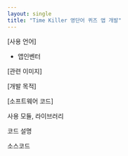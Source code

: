 ```yaml
---
layout: single
title: "Time Killer 영단어 퀴즈 앱 개발"
---
```


[사용 언어]
- 앱인벤터

[관련 이미지]



[개발 목적]



[소프트웨어 코드]

사용 모듈, 라이브러리


코드 설명



소스코드
